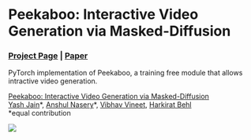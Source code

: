 # Peekaboo: Interactive Video Generation via Masked-Diffusion
### [Project Page](https://jinga-lala.github.io/projects/Peekaboo/) | [Paper](https://arxiv.org/abs/2312.07509)
PyTorch implementation of Peekaboo, a training free module that allows intractive video generation.

[Peekaboo: Interactive Video Generation via Masked-Diffusion](https://jinga-lala.github.io/projects/Peekaboo/)  
 [Yash Jain](https://github.com/jinga-lala)\*,
 [Anshul Nasery](https://github.com/anshuln)\*,
 [Vibhav Vineet](https://vibhav-vineet.github.io/),
 [Harkirat Behl](https://harkiratbehl.github.io/) <br>
  \*equal contribution  
  
<img src="assets/teaser_peekaboo.gif">
